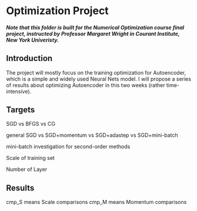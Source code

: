 Optimization Project
====

##### Note that this folder is built for the Numerical Optimization course final project, instructed by Professor Margaret Wright in Courant Institute, New York Univeristy.

Introduction
---
The project will mostly focus on the training optimization for Autoencoder, which is a simple and widely used Neural Nets model. I will propose a series of results about optimizing Autoencoder in this two weeks (rather time-intensive).

Targets
---
SGD vs BFGS vs CG

general SGD vs SGD+momentum vs SGD+adastep vs SGD+mini-batch

mini-batch investigation for second-order methods

Scale of training set

Number of Layer

Results
---
cmp_S means Scale comparisons
cmp_M means Momentum comparisons

